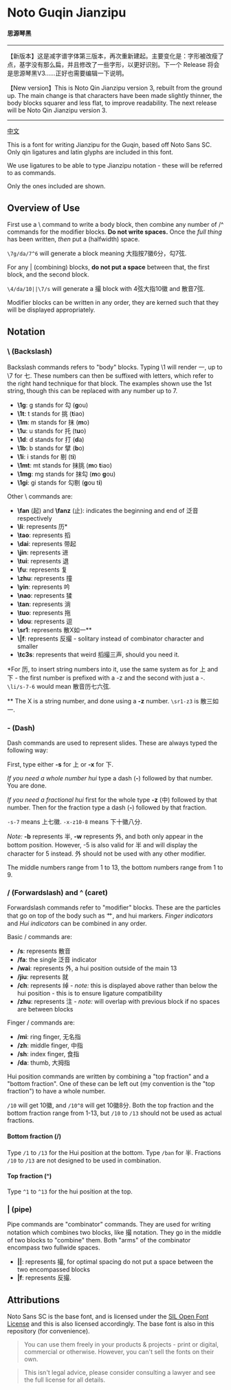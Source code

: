# Noto Guqin Jianzipu 

#### 思源琴黑


-----

【新版本】这是减字谱字体第三版本，再次重新建起。主要变化是：字形被改瘦了点，基字没有那么扁，并且修改了一些字形，以更好识别。下一个 Release 将会是思源琴黑V3……正好也需要编辑一下说明。

【New version】This is Noto Qin Jianzipu version 3, rebuilt from
the ground up. The main change is that characters have been made
slightly thinner, the body blocks squarer and less flat, to
improve readability. The next release will be Noto Qin Jianzipu
version 3.

-----

[中文](./readme-zh.md)

This is a font for writing Jianzipu for the Guqin, based off Noto Sans SC. Only qin ligatures and latin glyphs are included in this font. 

We use ligatures to be able to type Jianzipu notation - these will be referred to as commands.

Only the ones included are shown.

## Overview of Use

First use a \ command to write a body block, then combine any number of /^ commands for the modifier blocks. **Do not write spaces.** Once the *full thing* has been written, *then* put a (halfwidth) space.

`\7g/da/7^6` will generate a block meaning 大指按7徽6分，勾7弦.

For any | (combining) blocks, **do not put a space** between that, the first block, and the second block.

`\4/da/10||\7/s` will generate a 撮 block with 4弦大指10徽 and 散音7弦.

Modifier blocks can be written in any order, they are kerned such that they will be displayed appropriately. 

## Notation

### \\ (Backslash)

Backslash commands refers to "body" blocks. Typing \\1 will render 一, up to \\7 for 七. These numbers can then be suffixed with letters, which refer to the right hand technique for that block. The examples shown use the 1st string, though this can be replaced with any number up to 7.

* **\\1g**: g stands for 勾 (**g**ou)
* **\\1t**: t stands for 挑 (**t**iao)
* **\\1m**: m stands for 抹 (**m**o)
* **\\1u**: u stands for 托 (t**u**o)
* **\\1d**: d stands for 打 (**d**a)
* **\\1b**: b stands for 擘 (**b**o)
* **\\1i**: i stands for 剔 (t**i**)
* **\\1mt**: mt stands for 抹挑 (**m**o **t**iao)
* **\\1mg**: mg stands for 抹勾 (**m**o **g**ou)
* **\\1gi**: gi stands for 勾剔 (**g**ou t**i**)

Other \\ commands are:

* **\\fan** (起) and **\\fanz** (止): indicates the beginning and end of 泛音 respectively
* **\\li**: represents 历*
* **\\tao**: represents 搯
* **\\dai**: represents 带起
* **\\jin**: represents 进
* **\\tui**: represents 退
* **\\fu**: represents 复
* **\\zhu**: represents 撞
* **\\yin**: represents 吟
* **\\nao**: represents 猱
* **\\tan**: represents 淌
* **\\tuo**: represents 拖
* **\\dou**: represents 逗
* **\\sr1**: represents 散X如一**
* **\\|f**: represents 反撮 - solitary instead of combinator character and smaller
* **\\tc3s**: represents that weird 搯撮三声, should you need it.

\*For 历, to insert string numbers into it, use the same system as for 上 and 下 - the first number is prefixed with a -z and the second with just a -. `\li/s-7-6` would mean 散音历七六弦.

\*\* The X is a string number, and done using a **-z** number. `\sr1-z3` is 散三如一.

### - (Dash)

Dash commands are used to represent slides. These are always typed the following way:

First, type either **-s** for 上 or **-x** for 下. 

*If you need a whole number hui* type a dash (**-**) followed by that number. You are done.

*If you need a fractional hui* first for the whole type **-z** (中) followed by that number. Then for the fraction type a dash (**-**) followed by that fraction.

`-s-7` means 上七徽. `-x-z10-8` means 下十徽八分.

*Note:* **-b** represents 半, **-w** represents 外, and both only appear in the bottom position. However, -5 is also valid for 半 and will display the character for 5 instead. 外 should not be used with any other modifier.

The middle numbers range from 1 to 13, the bottom numbers range from 1 to 9.

### / (Forwardslash) and ^ (caret)

Forwardslash commands refer to "modifier" blocks. These are the particles that go on top of the body such as 艹, and hui markers. *Finger indicators* and *Hui indicators* can be combined in any order. 

Basic / commands are:

* **/s**: represents 散音
* **/fa**: the single 泛音 indicator
* **/wai**: represents 外, a hui position outside of the main 13
* **/jiu**: represents 就
* **/ch**: represents 绰 - *note:* this is displayed above rather than below the hui position - this is to ensure ligature compatibility
* **/zhu**: represents 注 - *note:* will overlap with previous block if no spaces are between blocks


Finger / commands are:

* **/mi**: ring finger, 无名指
* **/zh**: middle finger, 中指
* **/sh**: index finger, 食指
* **/da**: thumb, 大拇指

Hui position commands are written by combining a "top fraction" and a "bottom fraction". One of these can be left out (my convention is the "top fraction") to have a whole number.

`/10` will get 10徽, and `/10^8` will get 10徽8分. Both the top fraction and the bottom fraction range from 1-13, but `/10` to `/13` should not be used as actual fractions. 

#### Bottom fraction (/)

Type `/1` to `/13` for the Hui position at the bottom. Type `/ban` for 半. Fractions `/10` to `/13` are not designed to be used in combination. 

#### Top fraction (^)

Type `^1` to `^13` for the hui position at the top.

### | (pipe)

Pipe commands are "combinator" commands. They are used for writing notation which combines two blocks, like 撮 notation. They go in the middle of two blocks to "combine" them. Both "arms" of the combinator encompass two fullwide spaces. 

* **||**: represents 撮, for optimal spacing do not put a space between the two encompassed blocks
* **|f**: represents 反撮.


## Attributions

Noto Sans SC is the base font, and is licensed under the [SIL Open Font License](https://scripts.sil.org/cms/scripts/page.php?site_id=nrsi&id=OFL) and this is also licensed accordingly. The base font is also in this repository (for convenience). 

>  You can use them freely in your products & projects - print or digital, commercial or otherwise. However, you can't sell the fonts on their own.

> This isn't legal advice, please consider consulting a lawyer and see the full license for all details. 

